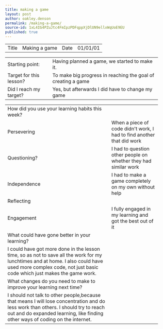 ```yaml
---
title: making a game
layout: post
author: oakley.denson
permalink: /making-a-game/
source-id: 1xL4IG4PZuJtc4FmIpzPDFqppXjDlUN9ellxWqUoE9EU
published: true
---
```

<table>
  <tr>
    <td>Title</td>
    <td>Making a game</td>
    <td>Date</td>
    <td>01/01/01</td>
  </tr>
</table>


<table>
  <tr>
    <td>Starting point:</td>
    <td>Having planned a game, we started to make it.</td>
  </tr>
  <tr>
    <td>Target for this lesson?</td>
    <td>To make big progress in reaching the goal of creating a game</td>
  </tr>
  <tr>
    <td>Did I reach my target? </td>
    <td>Yes, but afterwards I did have to change my game</td>
  </tr>
</table>


<table>
  <tr>
    <td>How did you use your learning habits this week?</td>
    <td></td>
  </tr>
  <tr>
    <td>Persevering</td>
    <td>When a piece of code didn't work, I had to find another that did work</td>
  </tr>
  <tr>
    <td>Questioning?</td>
    <td>I had to question other people on whether they had similar work</td>
  </tr>
  <tr>
    <td>Independence</td>
    <td>I had to make a game completely on my own without help</td>
  </tr>
  <tr>
    <td>Reflecting</td>
    <td></td>
  </tr>
  <tr>
    <td>Engagement</td>
    <td>I fully engaged in my learning and got the best out of it</td>
  </tr>
  <tr>
    <td>What could have gone better in your learning?</td>
    <td></td>
  </tr>
  <tr>
    <td>I could have got more done in the lesson time, so as not to save all the work for my lunchtimes and at home. I also could have used more complex code, not just basic code which just makes the game work.</td>
    <td></td>
  </tr>
  <tr>
    <td>What changes do you need to make to improve your learning next time?</td>
    <td></td>
  </tr>
  <tr>
    <td>I should not talk to other people,because that means I will lose concentration and do less work than others. I should try to reach out and do expanded learning, like finding other ways of coding on the internet.</td>
    <td></td>
  </tr>
</table>


